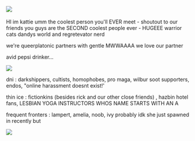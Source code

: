 ## ![](https://files.catbox.moe/0mb9fw.webp)
HI im kattie umm the coolest person you'll EVER meet - shoutout to our friends you guys are the SECOND coolest people ever - HUGEEE warrior cats dandys world and regretevator nerd

we're queerplatonic partners with gentle MWWAAAA we love our partner

avid pepsi drinker...

![](https://files.catbox.moe/lta75f.jpg)

dni : darkshippers, cultists, homophobes, pro maga, wilbur soot supporters, endos, "online harassment doesnt exist!'

thin ice : fictionkins (besides rick and our other close friends) , hazbin hotel fans, LESBIAN YOGA INSTRUCTORS WHOS NAME STARTS WITH AN A

frequent fronters : lampert, amelia, noob, ivy probably idk she just spawned in recently but

![](https://files.catbox.moe/dzjrax.jpeg)
<!--
**kattiebattie/kattiebattie** is a ✨ _special_ ✨ repository because its `README.md` (this file) appears on your GitHub profile.

![](https://files.catbox.moe/2bhcky.webp)
-->
